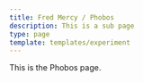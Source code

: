```yaml
---
title: Fred Mercy / Phobos
description: This is a sub page
type: page
template: templates/experiment
---
```


This is the Phobos page.